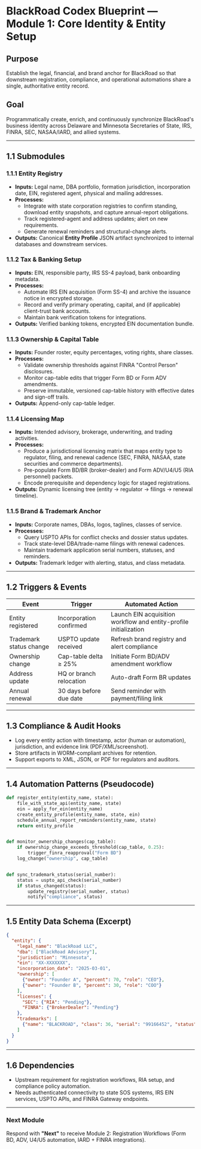 # BlackRoad Codex Blueprint — Module 1: Core Identity & Entity Setup

## Purpose
Establish the legal, financial, and brand anchor for BlackRoad so that downstream registration, compliance, and operational automations share a single, authoritative entity record.

## Goal
Programmatically create, enrich, and continuously synchronize BlackRoad's business identity across Delaware and Minnesota Secretaries of State, IRS, FINRA, SEC, NASAA/IARD, and allied systems.

---

## 1.1 Submodules

### 1.1.1 Entity Registry
- **Inputs:** Legal name, DBA portfolio, formation jurisdiction, incorporation date, EIN, registered agent, physical and mailing addresses.
- **Processes:**
  - Integrate with state corporation registries to confirm standing, download entity snapshots, and capture annual-report obligations.
  - Track registered-agent and address updates; alert on new requirements.
  - Generate renewal reminders and structural-change alerts.
- **Outputs:** Canonical **Entity Profile** JSON artifact synchronized to internal databases and downstream services.

### 1.1.2 Tax & Banking Setup
- **Inputs:** EIN, responsible party, IRS SS-4 payload, bank onboarding metadata.
- **Processes:**
  - Automate IRS EIN acquisition (Form SS-4) and archive the issuance notice in encrypted storage.
  - Record and verify primary operating, capital, and (if applicable) client-trust bank accounts.
  - Maintain bank verification tokens for integrations.
- **Outputs:** Verified banking tokens, encrypted EIN documentation bundle.

### 1.1.3 Ownership & Capital Table
- **Inputs:** Founder roster, equity percentages, voting rights, share classes.
- **Processes:**
  - Validate ownership thresholds against FINRA "Control Person" disclosures.
  - Monitor cap-table edits that trigger Form BD or Form ADV amendments.
  - Preserve immutable, versioned cap-table history with effective dates and sign-off trails.
- **Outputs:** Append-only cap-table ledger.

### 1.1.4 Licensing Map
- **Inputs:** Intended advisory, brokerage, underwriting, and trading activities.
- **Processes:**
  - Produce a jurisdictional licensing matrix that maps entity type to regulator, filing, and renewal cadence (SEC, FINRA, NASAA, state securities and commerce departments).
  - Pre-populate Form BD/BR (broker-dealer) and Form ADV/U4/U5 (RIA personnel) packets.
  - Encode prerequisite and dependency logic for staged registrations.
- **Outputs:** Dynamic licensing tree (entity → regulator → filings → renewal timeline).

### 1.1.5 Brand & Trademark Anchor
- **Inputs:** Corporate names, DBAs, logos, taglines, classes of service.
- **Processes:**
  - Query USPTO APIs for conflict checks and dossier status updates.
  - Track state-level DBA/trade-name filings with renewal cadences.
  - Maintain trademark application serial numbers, statuses, and reminders.
- **Outputs:** Trademark ledger with alerting, status, and class metadata.

---

## 1.2 Triggers & Events

| Event | Trigger | Automated Action |
| --- | --- | --- |
| Entity registered | Incorporation confirmed | Launch EIN acquisition workflow and entity-profile initialization |
| Trademark status change | USPTO update received | Refresh brand registry and alert compliance |
| Ownership change | Cap-table delta ≥ 25% | Initiate Form BD/ADV amendment workflow |
| Address update | HQ or branch relocation | Auto-draft Form BR updates |
| Annual renewal | 30 days before due date | Send reminder with payment/filing link |

---

## 1.3 Compliance & Audit Hooks
- Log every entity action with timestamp, actor (human or automation), jurisdiction, and evidence link (PDF/XML/screenshot).
- Store artifacts in WORM-compliant archives for retention.
- Support exports to XML, JSON, or PDF for regulators and auditors.

---

## 1.4 Automation Patterns (Pseudocode)
```python
def register_entity(entity_name, state):
    file_with_state_api(entity_name, state)
    ein = apply_for_ein(entity_name)
    create_entity_profile(entity_name, state, ein)
    schedule_annual_report_reminders(entity_name, state)
    return entity_profile


def monitor_ownership_changes(cap_table):
    if ownership_change_exceeds_threshold(cap_table, 0.25):
        trigger_finra_reapproval("Form BD")
    log_change("ownership", cap_table)


def sync_trademark_status(serial_number):
    status = uspto_api_check(serial_number)
    if status_changed(status):
        update_registry(serial_number, status)
        notify("compliance", status)
```

---

## 1.5 Entity Data Schema (Excerpt)
```json
{
  "entity": {
    "legal_name": "BlackRoad LLC",
    "dba": ["BlackRoad Advisory"],
    "jurisdiction": "Minnesota",
    "ein": "XX-XXXXXXX",
    "incorporation_date": "2025-03-01",
    "ownership": [
      {"owner": "Founder A", "percent": 70, "role": "CEO"},
      {"owner": "Founder B", "percent": 30, "role": "COO"}
    ],
    "licenses": {
      "SEC": {"RIA": "Pending"},
      "FINRA": {"BrokerDealer": "Pending"}
    },
    "trademarks": [
      {"name": "BLACKROAD", "class": 36, "serial": "99166452", "status": "Filed"}
    ]
  }
}
```

---

## 1.6 Dependencies
- Upstream requirement for registration workflows, RIA setup, and compliance policy automation.
- Needs authenticated connectivity to state SOS systems, IRS EIN services, USPTO APIs, and FINRA Gateway endpoints.

---

### Next Module
Respond with **"Next"** to receive Module 2: Registration Workflows (Form BD, ADV, U4/U5 automation, IARD + FINRA integrations).
